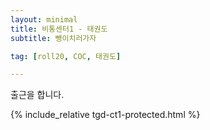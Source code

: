 ```yaml
---
layout: minimal
title: 비통센터1 - 태권도
subtitle: 뺑이치러가자

tag: [roll20, COC, 태권도]

---
```


출근을 합니다.

{% include_relative tgd-ct1-protected.html %}


